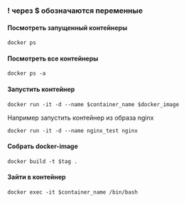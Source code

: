 ### ! через $ обозначаются переменные
#### Посмотреть запущенный контейнеры
```
docker ps
```
#### Посмотреть все контейнеры
```
docker ps -a
```
#### Запустить контейнер
```
docker run -it -d --name $container_name $docker_image
```
Например запустить контейнер из образа nginx
```
docker run -it -d --name nginx_test nginx
```
#### Собрать docker-image
```
docker build -t $tag .
```
#### Зайти в контейнер
```
docker exec -it $container_name /bin/bash
```
